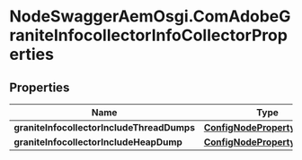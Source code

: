 # NodeSwaggerAemOsgi.ComAdobeGraniteInfocollectorInfoCollectorProperties

## Properties

Name | Type | Description | Notes
------------ | ------------- | ------------- | -------------
**graniteInfocollectorIncludeThreadDumps** | [**ConfigNodePropertyBoolean**](ConfigNodePropertyBoolean.md) |  | [optional] 
**graniteInfocollectorIncludeHeapDump** | [**ConfigNodePropertyBoolean**](ConfigNodePropertyBoolean.md) |  | [optional] 


